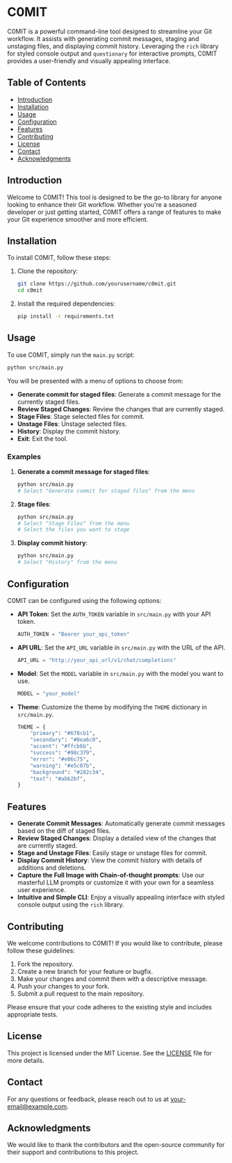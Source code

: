 # C0MIT

C0MIT is a powerful command-line tool designed to streamline your Git workflow. It assists with generating commit messages, staging and unstaging files, and displaying commit history. Leveraging the `rich` library for styled console output and `questionary` for interactive prompts, C0MIT provides a user-friendly and visually appealing interface.

## Table of Contents
- [Introduction](#introduction)
- [Installation](#installation)
- [Usage](#usage)
- [Configuration](#configuration)
- [Features](#features)
- [Contributing](#contributing)
- [License](#license)
- [Contact](#contact)
- [Acknowledgments](#acknowledgments)

## Introduction

Welcome to C0MIT! This tool is designed to be the go-to library for anyone looking to enhance their Git workflow. Whether you're a seasoned developer or just getting started, C0MIT offers a range of features to make your Git experience smoother and more efficient.

## Installation

To install C0MIT, follow these steps:

1. Clone the repository:
    ```sh
    git clone https://github.com/yourusername/c0mit.git
    cd c0mit
    ```

2. Install the required dependencies:
    ```sh
    pip install -r requirements.txt
    ```

## Usage

To use C0MIT, simply run the `main.py` script:

```sh
python src/main.py
```

You will be presented with a menu of options to choose from:

- **Generate commit for staged files**: Generate a commit message for the currently staged files.
- **Review Staged Changes**: Review the changes that are currently staged.
- **Stage Files**: Stage selected files for commit.
- **Unstage Files**: Unstage selected files.
- **History**: Display the commit history.
- **Exit**: Exit the tool.

### Examples

1. **Generate a commit message for staged files**:
    ```sh
    python src/main.py
    # Select "Generate commit for staged files" from the menu
    ```

2. **Stage files**:
    ```sh
    python src/main.py
    # Select "Stage Files" from the menu
    # Select the files you want to stage
    ```

3. **Display commit history**:
    ```sh
    python src/main.py
    # Select "History" from the menu
    ```

## Configuration

C0MIT can be configured using the following options:

- **API Token**: Set the `AUTH_TOKEN` variable in `src/main.py` with your API token.
    ```python
    AUTH_TOKEN = "Bearer your_api_token"
    ```

- **API URL**: Set the `API_URL` variable in `src/main.py` with the URL of the API.
    ```python
    API_URL = "http://your_api_url/v1/chat/completions"
    ```

- **Model**: Set the `MODEL` variable in `src/main.py` with the model you want to use.
    ```python
    MODEL = "your_model"
    ```

- **Theme**: Customize the theme by modifying the `THEME` dictionary in `src/main.py`.
    ```python
    THEME = {
        "primary": "#678cb1",
        "secondary": "#8ea6c0",
        "accent": "#ffcb6b",
        "success": "#98c379",
        "error": "#e06c75",
        "warning": "#e5c07b",
        "background": "#282c34",
        "text": "#abb2bf",
    }
    ```

## Features

- **Generate Commit Messages**: Automatically generate commit messages based on the diff of staged files.
- **Review Staged Changes**: Display a detailed view of the changes that are currently staged.
- **Stage and Unstage Files**: Easily stage or unstage files for commit.
- **Display Commit History**: View the commit history with details of additions and deletions.
- **Capture the Full Image with Chain-of-thought prompts**: Use our masterful LLM prompts or customize it with your own for a seamless user experience.
- **Intuitive and Simple CLI**: Enjoy a visually appealing interface with styled console output using the `rich` library.

## Contributing

We welcome contributions to C0MIT! If you would like to contribute, please follow these guidelines:

1. Fork the repository.
2. Create a new branch for your feature or bugfix.
3. Make your changes and commit them with a descriptive message.
4. Push your changes to your fork.
5. Submit a pull request to the main repository.

Please ensure that your code adheres to the existing style and includes appropriate tests.

## License

This project is licensed under the MIT License. See the [LICENSE](LICENSE) file for more details.

## Contact

For any questions or feedback, please reach out to us at [your-email@example.com](mailto:your-email@example.com).

## Acknowledgments

We would like to thank the contributors and the open-source community for their support and contributions to this project.
